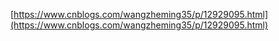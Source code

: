 [https://www.cnblogs.com/wangzheming35/p/12929095.html](https://www.cnblogs.com/wangzheming35/p/12929095.html)
